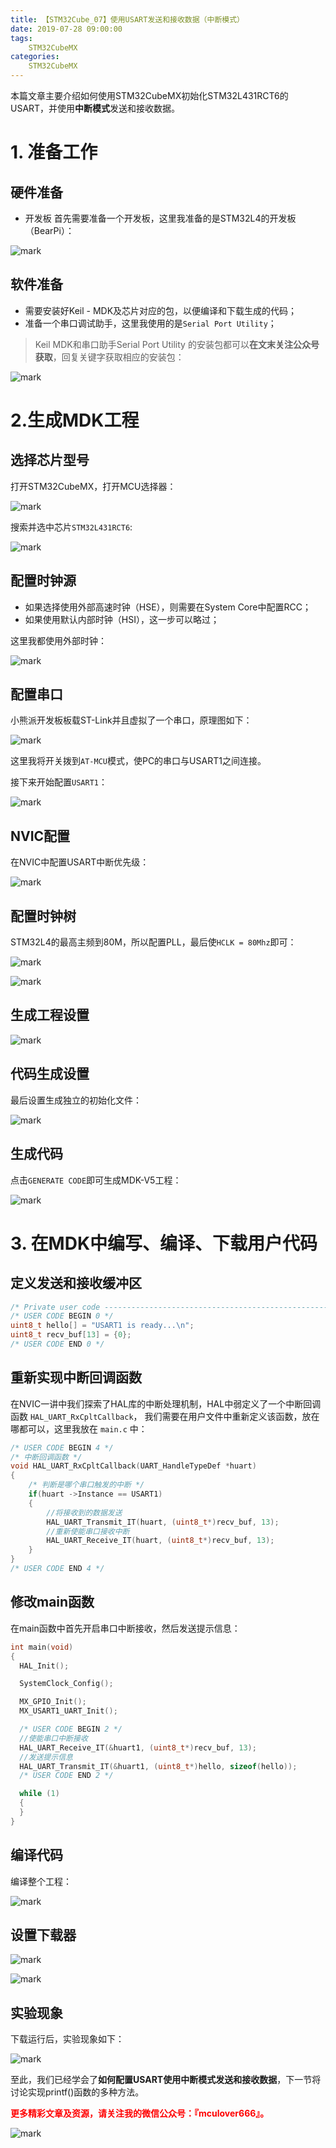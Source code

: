 ```yaml
---
title: 【STM32Cube_07】使用USART发送和接收数据（中断模式）
date: 2019-07-28 09:00:00
tags:
    STM32CubeMX
categories:
    STM32CubeMX
---
```


本篇文章主要介绍如何使用STM32CubeMX初始化STM32L431RCT6的USART，并使用**中断模式**发送和接收数据。
<!--more-->
# 1. 准备工作
## 硬件准备
- 开发板
首先需要准备一个开发板，这里我准备的是STM32L4的开发板（BearPi）：

![mark](http://mculover666.cn/image/20190806/9uiPTi5odYSj.png?imageslim)

## 软件准备
- 需要安装好Keil - MDK及芯片对应的包，以便编译和下载生成的代码；
- 准备一个串口调试助手，这里我使用的是`Serial Port Utility`；

>Keil MDK和串口助手Serial Port Utility 的安装包都可以**在文末关注公众号获取**，回复关键字获取相应的安装包：

![mark](http://mculover666.cn/image/20190814/gubaOwmETp1w.png?imageslim)

# 2.生成MDK工程
## 选择芯片型号
打开STM32CubeMX，打开MCU选择器：

![mark](http://mculover666.cn/image/20190806/gBP6glmUSH80.png?imageslim)

搜索并选中芯片`STM32L431RCT6`:

![mark](http://mculover666.cn/image/20190806/gnyHwdl53uVD.png?imageslim)

## 配置时钟源

- 如果选择使用外部高速时钟（HSE），则需要在System Core中配置RCC；
- 如果使用默认内部时钟（HSI），这一步可以略过；

这里我都使用外部时钟：

![mark](http://mculover666.cn/image/20190806/k593lGGb5tlW.png?imageslim)

## 配置串口
小熊派开发板板载ST-Link并且虚拟了一个串口，原理图如下：

![mark](http://mculover666.cn/image/20190814/IwyXONVefPx9.png?imageslim)

这里我将开关拨到`AT-MCU`模式，使PC的串口与USART1之间连接。

接下来开始配置`USART1`：

![mark](http://mculover666.cn/image/20190814/nLMRMYtmzghl.png?imageslim)

## NVIC配置
在NVIC中配置USART中断优先级：

![mark](http://mculover666.cn/image/20190816/Uw6jxzmblvJW.png?imageslim)

## 配置时钟树
STM32L4的最高主频到80M，所以配置PLL，最后使`HCLK = 80Mhz`即可：

![mark](http://mculover666.cn/image/20190806/1TQg7frjRpVr.png?imageslim)

![mark](http://mculover666.cn/image/20190814/AITGSflAXS45.png?imageslim)

## 生成工程设置

![mark](http://mculover666.cn/image/20190816/RUWz76PbSunq.png?imageslim)

## 代码生成设置

最后设置生成独立的初始化文件：

![mark](http://mculover666.cn/image/20190812/PwTCS6QzHiyG.png?imageslim)

## 生成代码

点击`GENERATE CODE`即可生成MDK-V5工程：

![mark](http://mculover666.cn/image/20190806/s0jGhLBWW6Cm.png?imageslim)

# 3. 在MDK中编写、编译、下载用户代码
## 定义发送和接收缓冲区
```c
/* Private user code ---------------------------------------------------------*/
/* USER CODE BEGIN 0 */
uint8_t hello[] = "USART1 is ready...\n";
uint8_t recv_buf[13] = {0};
/* USER CODE END 0 */
```
## 重新实现中断回调函数
在NVIC一讲中我们探索了HAL库的中断处理机制，HAL中弱定义了一个中断回调函数 `HAL_UART_RxCpltCallback`， 我们需要在用户文件中重新定义该函数，放在哪都可以，这里我放在 `main.c` 中：
```c
/* USER CODE BEGIN 4 */
/* 中断回调函数 */
void HAL_UART_RxCpltCallback(UART_HandleTypeDef *huart)
{
	/* 判断是哪个串口触发的中断 */
	if(huart ->Instance == USART1)
	{
		//将接收到的数据发送
		HAL_UART_Transmit_IT(huart, (uint8_t*)recv_buf, 13);
		//重新使能串口接收中断
		HAL_UART_Receive_IT(huart, (uint8_t*)recv_buf, 13);
	}
}
/* USER CODE END 4 */
```
## 修改main函数
在main函数中首先开启串口中断接收，然后发送提示信息：
```c
int main(void)
{
  HAL_Init();

  SystemClock_Config();

  MX_GPIO_Init();
  MX_USART1_UART_Init();

  /* USER CODE BEGIN 2 */
  //使能串口中断接收
  HAL_UART_Receive_IT(&huart1, (uint8_t*)recv_buf, 13);
  //发送提示信息
  HAL_UART_Transmit_IT(&huart1, (uint8_t*)hello, sizeof(hello));
  /* USER CODE END 2 */

  while (1)
  {
  }
}
```

## 编译代码

编译整个工程：

![mark](http://mculover666.cn/image/20190816/u6VALN7Rhqr0.png?imageslim)

## 设置下载器

![mark](http://mculover666.cn/image/20190812/PHve6DYPkO9M.png?imageslim)

![mark](http://mculover666.cn/image/20190812/djSNbMCj6Hh6.png?imageslim)

## 实验现象
下载运行后，实验现象如下：

![mark](http://mculover666.cn/image/20190816/RJHLbTakyimI.png?imageslim)

至此，我们已经学会了**如何配置USART使用中断模式发送和接收数据**，下一节将讨论实现printf()函数的多种方法。

**<font color="#FF0000">更多精彩文章及资源，请关注我的微信公众号：『mculover666』。</font>**

![mark](http://mculover666.cn/image/20190814/NQqt1eRxrl1K.png?imageslim)
